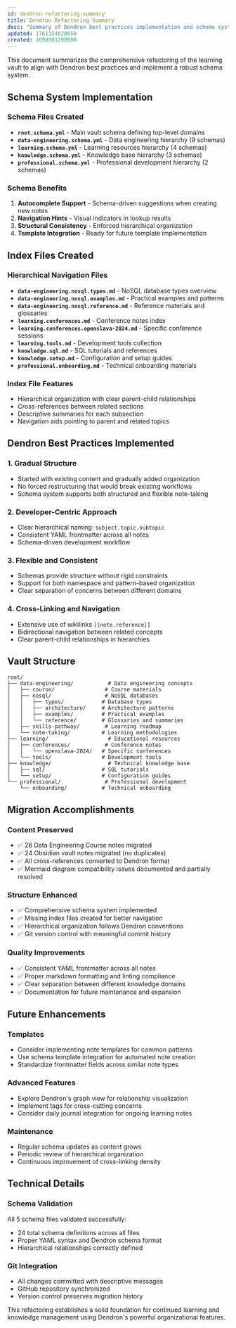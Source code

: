 ```yaml
---
id: dendron-refactoring-summary
title: Dendron Refactoring Summary
desc: "Summary of Dendron best practices implementation and schema system"
updated: 1761154020650
created: 1698001200000
---
```


This document summarizes the comprehensive refactoring of the learning vault to align with Dendron best practices and implement a robust schema system.

## Schema System Implementation

### Schema Files Created

- **`root.schema.yml`** - Main vault schema defining top-level domains
- **`data-engineering.schema.yml`** - Data engineering hierarchy (9 schemas)
- **`learning.schema.yml`** - Learning resources hierarchy (4 schemas)  
- **`knowledge.schema.yml`** - Knowledge base hierarchy (3 schemas)
- **`professional.schema.yml`** - Professional development hierarchy (2 schemas)

### Schema Benefits

1. **Autocomplete Support** - Schema-driven suggestions when creating new notes
2. **Navigation Hints** - Visual indicators in lookup results
3. **Structural Consistency** - Enforced hierarchical organization
4. **Template Integration** - Ready for future template implementation

## Index Files Created

### Hierarchical Navigation Files

- **`data-engineering.nosql.types.md`** - NoSQL database types overview
- **`data-engineering.nosql.examples.md`** - Practical examples and patterns
- **`data-engineering.nosql.reference.md`** - Reference materials and glossaries
- **`learning.conferences.md`** - Conference notes index
- **`learning.conferences.openslava-2024.md`** - Specific conference sessions
- **`learning.tools.md`** - Development tools collection
- **`knowledge.sql.md`** - SQL tutorials and references
- **`knowledge.setup.md`** - Configuration and setup guides
- **`professional.onboarding.md`** - Technical onboarding materials

### Index File Features

- Hierarchical organization with clear parent-child relationships
- Cross-references between related sections
- Descriptive summaries for each subsection
- Navigation aids pointing to parent and related topics

## Dendron Best Practices Implemented

### 1. Gradual Structure

- Started with existing content and gradually added organization
- No forced restructuring that would break existing workflows
- Schema system supports both structured and flexible note-taking

### 2. Developer-Centric Approach

- Clear hierarchical naming: `subject.topic.subtopic`
- Consistent YAML frontmatter across all notes
- Schema-driven development workflow

### 3. Flexible and Consistent

- Schemas provide structure without rigid constraints
- Support for both namespace and pattern-based organization
- Clear separation of concerns between different domains

### 4. Cross-Linking and Navigation

- Extensive use of wikilinks `[[note.reference]]`
- Bidirectional navigation between related concepts
- Clear parent-child relationships in hierarchies

## Vault Structure

```text
root/
├── data-engineering/           # Data engineering concepts
│   ├── course/                # Course materials
│   ├── nosql/                 # NoSQL databases
│   │   ├── types/            # Database types
│   │   ├── architecture/     # Architecture patterns
│   │   ├── examples/         # Practical examples
│   │   └── reference/        # Glossaries and summaries
│   ├── skills-pathway/        # Learning roadmap
│   └── note-taking/          # Learning methodologies
├── learning/                   # Educational resources
│   ├── conferences/           # Conference notes
│   │   └── openslava-2024/   # Specific conferences
│   └── tools/                # Development tools
├── knowledge/                  # Technical knowledge base
│   ├── sql/                  # SQL tutorials
│   └── setup/                # Configuration guides
└── professional/              # Professional development
    └── onboarding/           # Technical onboarding
```

## Migration Accomplishments

### Content Preserved

- ✅ 26 Data Engineering Course notes migrated
- ✅ 24 Obsidian vault notes migrated (no duplicates)
- ✅ All cross-references converted to Dendron format
- ✅ Mermaid diagram compatibility issues documented and partially resolved

### Structure Enhanced

- ✅ Comprehensive schema system implemented
- ✅ Missing index files created for better navigation
- ✅ Hierarchical organization follows Dendron conventions
- ✅ Git version control with meaningful commit history

### Quality Improvements

- ✅ Consistent YAML frontmatter across all notes
- ✅ Proper markdown formatting and linting compliance
- ✅ Clear separation between different knowledge domains
- ✅ Documentation for future maintenance and expansion

## Future Enhancements

### Templates

- Consider implementing note templates for common patterns
- Use schema template integration for automated note creation
- Standardize frontmatter fields across similar note types

### Advanced Features

- Explore Dendron's graph view for relationship visualization
- Implement tags for cross-cutting concerns
- Consider daily journal integration for ongoing learning notes

### Maintenance

- Regular schema updates as content grows
- Periodic review of hierarchical organization
- Continuous improvement of cross-linking density

## Technical Details

### Schema Validation

All 5 schema files validated successfully:

- 24 total schema definitions across all files
- Proper YAML syntax and Dendron schema format
- Hierarchical relationships correctly defined

### Git Integration

- All changes committed with descriptive messages
- GitHub repository synchronized
- Version control preserves migration history

This refactoring establishes a solid foundation for continued learning and knowledge management using Dendron's powerful organizational features.
